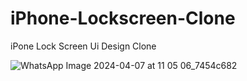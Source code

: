 # iPhone-Lockscreen-Clone

iPone Lock Screen Ui Design Clone 

![WhatsApp Image 2024-04-07 at 11 05 06_7454c682](https://github.com/RiteshDev99/iPhone-Lockscreen-Clone/assets/160346538/d5e8aad4-8d85-4814-8106-c3ddacb8987d)

